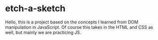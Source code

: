 # etch-a-sketch
 Hello, this is a project based on the concepts I learned from DOM manipulation in JavaScript. Of course this takes in the HTML and CSS as well, but mainly we are practicing JS. 
